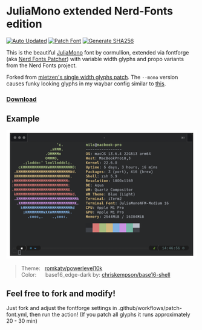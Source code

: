 # JuliaMono extended Nerd-Fonts edition
[![Auto Updated](https://github.com/dendarrion/juliamono-nerd-font-variant/actions/workflows/auto-update.yml/badge.svg)](https://github.com/dendarrion/juliamono-nerd-font-variant/actions/workflows/auto-update.yml) [![Patch Font](https://github.com/dendarrion/juliamono-nerd-font-variant/actions/workflows/patch-font.yml/badge.svg)](https://github.com/dendarrion/juliamono-nerd-font-variant/actions/workflows/patch-font.yml) [![Generate SHA256](https://github.com/dendarrion/juliamono-nerd-font-variant/actions/workflows/release_sha.yml/badge.svg)](https://github.com/dendarrion/juliamono-nerd-font-variant/actions/workflows/release_sha.yml)

This is the beautiful [JuliaMono](https://github.com/cormullion/juliamono) font by cormullion, extended via fontforge (aka [Nerd Fonts Patcher](https://github.com/ryanoasis/nerd-fonts#font-patcher)) with variable width glyphs and propo variants from the Nerd Fonts project.

Forked from [mietzen's single width glyphs patch](https://github.com/mietzen/juliamono-nerd-font). The `--mono` version causes funky looking glyphs in my waybar config similar to [this](https://old.reddit.com/r/voidlinux/comments/10o6yql/nerdfont_glyphs_too_small_on_waybar).

### [Download](https://github.com/mietzen/juliamono-nerd-font/releases/download/v0.056/fonts.zip)

## Example

![preview](./preview.png)

>Theme:&nbsp;&nbsp;&nbsp;[romkatv/powerlevel10k](https://github.com/romkatv/powerlevel10k)\
>Color:&nbsp;&nbsp;&nbsp;&nbsp;&nbsp;&nbsp;base16_edge-dark by: [chriskempson/base16-shell](https://github.com/chriskempson/base16-shell)

## Feel free to fork and modify!

Just fork and adjust the fontforge settings in .github/workflows/patch-font.yml, then run the action! (If you patch all glyphs it runs approximately 20 - 30 min)
